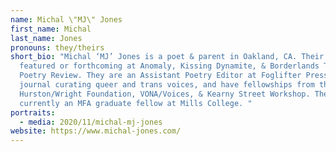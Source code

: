 ```yaml
---
name: Michal \"MJ\" Jones
first_name: Michal
last_name: Jones
pronouns: they/theirs
short_bio: "Michal ‘MJ’ Jones is a poet & parent in Oakland, CA. Their work is
  featured or forthcoming at Anomaly, Kissing Dynamite, & Borderlands Texas
  Poetry Review. They are an Assistant Poetry Editor at Foglifter Press, a
  journal curating queer and trans voices, and have fellowships from the
  Hurston/Wright Foundation, VONA/Voices, & Kearny Street Workshop. They are
  currently an MFA graduate fellow at Mills College. "
portraits:
  - media: 2020/11/michal-mj-jones
website: https://www.michal-jones.com/
---
```

